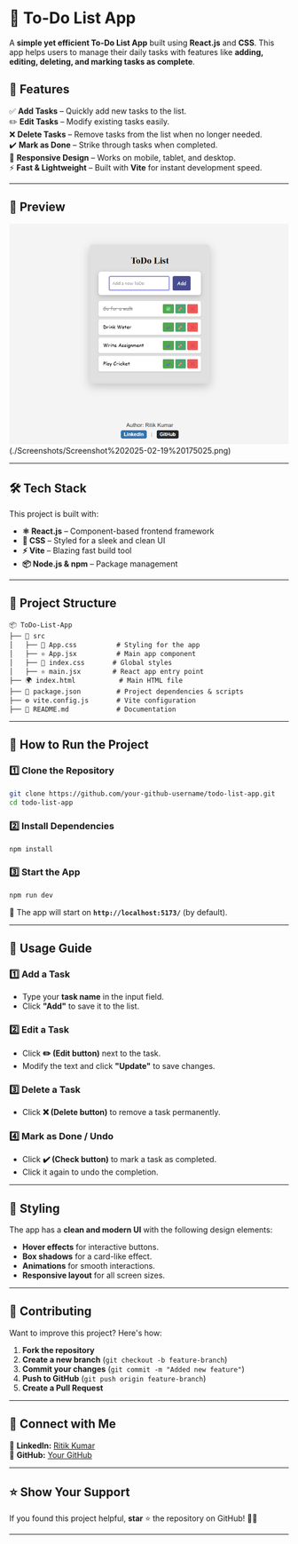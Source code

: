 # 📝 **To-Do List App**  

A **simple yet efficient To-Do List App** built using **React.js** and **CSS**. This app helps users to manage their daily tasks with features like **adding, editing, deleting, and marking tasks as complete**.  

## 🌟 **Features**  

✅ **Add Tasks** – Quickly add new tasks to the list.  
✏️ **Edit Tasks** – Modify existing tasks easily.  
❌ **Delete Tasks** – Remove tasks from the list when no longer needed.  
✔️ **Mark as Done** – Strike through tasks when completed.  
🎨 **Responsive Design** – Works on mobile, tablet, and desktop.  
⚡ **Fast & Lightweight** – Built with **Vite** for instant development speed.  

---

## 📸 **Preview**  
![To-Do App Screenshot](./Screenshots/Screenshot%202025-02-19%20175010.png) (./Screenshots/Screenshot%202025-02-19%20175025.png)  

---

## 🛠️ **Tech Stack**  
This project is built with:  

- **⚛️ React.js** – Component-based frontend framework  
- **🎨 CSS** – Styled for a sleek and clean UI  
- **⚡ Vite** – Blazing fast build tool  
- **📦 Node.js & npm** – Package management  

---

## 📂 **Project Structure**  

```
📦 ToDo-List-App  
├── 📂 src  
│   ├── 🎨 App.css          # Styling for the app  
│   ├── ⚛️ App.jsx          # Main app component  
│   ├── 🎨 index.css       # Global styles  
│   ├── ⚛️ main.jsx        # React app entry point  
├── 🌍 index.html           # Main HTML file  
├── 📜 package.json         # Project dependencies & scripts  
├── ⚙️ vite.config.js       # Vite configuration  
├── 📄 README.md            # Documentation  
```

---

## 🎯 **How to Run the Project**  

### 1️⃣ **Clone the Repository**  
```bash
git clone https://github.com/your-github-username/todo-list-app.git
cd todo-list-app
```

### 2️⃣ **Install Dependencies**  
```bash
npm install
```

### 3️⃣ **Start the App**  
```bash
npm run dev
```
🔹 The app will start on **`http://localhost:5173/`** (by default).  

---

## 📜 **Usage Guide**  

### **1️⃣ Add a Task**  
- Type your **task name** in the input field.  
- Click **"Add"** to save it to the list.  

### **2️⃣ Edit a Task**  
- Click **✏️ (Edit button)** next to the task.  
- Modify the text and click **"Update"** to save changes.  

### **3️⃣ Delete a Task**  
- Click **❌ (Delete button)** to remove a task permanently.  

### **4️⃣ Mark as Done / Undo**  
- Click **✔️ (Check button)** to mark a task as completed.  
- Click it again to undo the completion.  

---

## 🎨 **Styling**  
The app has a **clean and modern UI** with the following design elements:  

- **Hover effects** for interactive buttons.  
- **Box shadows** for a card-like effect.  
- **Animations** for smooth interactions.  
- **Responsive layout** for all screen sizes.  

---

## 🤝 **Contributing**  
Want to improve this project? Here's how:  

1. **Fork the repository**  
2. **Create a new branch** (`git checkout -b feature-branch`)  
3. **Commit your changes** (`git commit -m "Added new feature"`)  
4. **Push to GitHub** (`git push origin feature-branch`)  
5. **Create a Pull Request**  

---

## 🔗 **Connect with Me**  
🔹 **LinkedIn:** [Ritik Kumar](https://www.linkedin.com/in/ritik-kumar-34ab70218)  
🔹 **GitHub:** [Your GitHub](https://github.com/RitikRK96)  

---

## ⭐ **Show Your Support**  
If you found this project helpful, **star** ⭐ the repository on GitHub! 🚀🔥  

---

